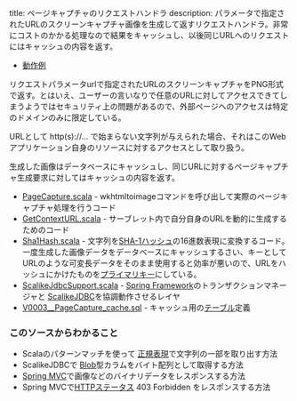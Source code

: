 title: ページキャプチャのリクエストハンドラ
description: パラメータで指定されたURLのスクリーンキャプチャ画像を生成して返すリクエストハンドラ。非常にコストのかかる処理なので結果をキャッシュし、以後同じURLへのリクエストにはキャッシュの内容を返す。

- [動作例](${contextRoot}/image-spinner.html)

リクエストパラメータurlで指定されたURLのスクリーンキャプチャをPNG形式で返す。とはいえ、ユーザーの言いなりで任意のURLに対してアクセスできてしまうようではセキュリティ上の問題があるので、外部ページへのアクセスは特定のドメインのみに限定している。

URLとして http(s)://... で始まらない文字列が与えられた場合、それはこのWebアプリケーション自身のリソースに対するアクセスとして取り扱う。

生成した画像はデータベースにキャッシュし、同じURLに対するページキャプチャ生成要求に対してはキャッシュの内容を返す。

- [PageCapture.scala](PageCapture.scala) - wkhtmltoimageコマンドを呼び出して実際のページキャプチャ処理を行うコード
- [GetContextURL.scala](${contextRoot}/src/main/scala/com/walbrix/servlet/GetContextURL.scala) - サーブレット内で自分自身のURLを動的に生成するためのコード
- [Sha1Hash.scala](Sha1Hash.scala) - 文字列を[SHA-1ハッシュ](http://ja.wikipedia.org/wiki/SHA-1)の16進数表現に変換するコード。一度生成した画像データをデータベースにキャッシュするさい、キーとしてURLのような可変長データをそのまま使用すると効率が悪いので、URLをハッシュにかけたものを[プライマリキー](http://ja.wikipedia.org/wiki/主キー)にしている。
- [ScalikeJdbcSupport.scala](${contextRoot}/src/main/scala/com/walbrix/spring/ScalikeJdbcSupport.scala) - [Spring Framework](http://ja.wikipedia.org/wiki/Spring_Framework)のトランザクションマネージャと [ScalikeJDBC](http://scalikejdbc.org/)を協調動作させるレイヤ
- [V0003__PageCapture_cache.sql](${contextRoot}/src/examples/resources/db/migration/V0003__PageCapture_cache.sql) - キャッシュ用の[テーブル](http://ja.wikipedia.org/wiki/表_%28データベース%29)定義

### このソースからわかること

- Scalaのパターンマッチを使って [正規表現](http://ja.wikipedia.org/wiki/正規表現)で文字列の一部を取り出す方法
- ScalikeJDBCで [Blob](http://ja.wikipedia.org/wiki/バイナリ・ラージ・オブジェクト)型カラムをバイト配列として取得する方法
- [Spring MVC](http://docs.spring.io/spring/docs/current/spring-framework-reference/html/mvc.html)で画像などのバイナリデータをレスポンスする方法
- Spring MVCで[HTTPステータス](http://ja.wikipedia.org/wiki/HTTPステータスコード) 403 Forbidden をレスポンスする方法
